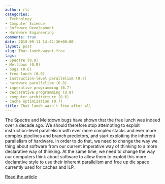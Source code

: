 ```yaml
---
author: rlc
categories:
- Technology
- Computer Science
- Software Development
- Hardware Engineering
comments: true
date: 2018-09-11 14:42:36+00:00
layout: post
slug: That-lunch-wasnt-free
tags:
- Spectre (0.8)
- Meltdown (0.8)
- bugs (0.6)
- free lunch (0.9)
- instruction-level parallelism (0.7)
- hardware parallelism (0.8)
- imperative programming (0.7)
- declarative programming (0.9)
- computer architecture (0.6)
- cache optimization (0.7)
title: That lunch wasn't free after all
---
```


The Spectre and Meltdown bugs have shown that the free lunch was indeed over a decade ago. We should therefore stop attempting to exploit instruction-level parallelism with ever more complex stacks and ever more complex pipelines and branch predictors, and start exploiting the inherent parallelism of hardware. In order to do that, we need to change the way we thing about software from our current imperative way of thinking to a more declarative way of thinking. At the same time, we need to change the way our computers think about software to allow them to exploit this more declarative style to use their inherent parallelism and free up die space currently used for caches and ILP.

[Read the article](/assets/2018/free-lunch.pdf)